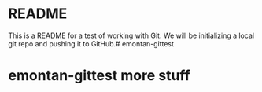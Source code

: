 #  README

This is a README for a test of working with Git.  We will be initializing a local git repo and pushing it to GitHub.# emontan-gittest
# emontan-gittest more stuff
